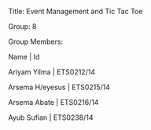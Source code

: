 Title: Event Management and Tic Tac Toe

Group: 8

Group Members:

Name                  | Id

Ariyam Yilma          | ETS0212/14

Arsema H/eyesus       | ETS0215/14

Arsema Abate          | ETS0216/14

Ayub Sufian           | ETS0238/14
